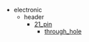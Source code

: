 * electronic
  * header
    * [21_pin](electronic/header/21_pin)
      * [through_hole](electronic/header/21_pin/through_hole)
